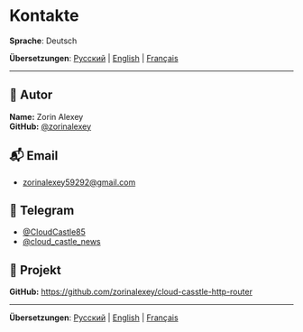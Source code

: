 # Kontakte

**Sprache**: Deutsch

**Übersetzungen**: [Русский](../ru/CONTACTS.md) | [English](../en/CONTACTS.md) | [Français](../fr/CONTACTS.md)

---

## 👤 Autor

**Name:** Zorin Alexey  
**GitHub:** [@zorinalexey](https://github.com/zorinalexey)

## 📬 Email

- zorinalexey59292@gmail.com

## 💬 Telegram

- [@CloudCastle85](https://t.me/CloudCastle85)
- [@cloud_castle_news](https://t.me/cloud_castle_news)

## 🔗 Projekt

**GitHub:** https://github.com/zorinalexey/cloud-casstle-http-router

---

**Übersetzungen**: [Русский](../ru/CONTACTS.md) | [English](../en/CONTACTS.md) | [Français](../fr/CONTACTS.md)
